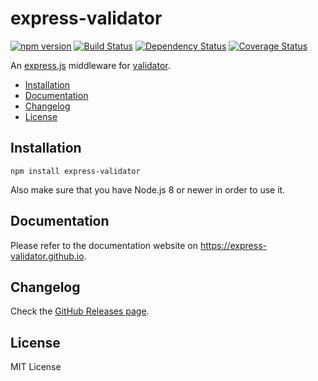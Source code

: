 # express-validator

[![npm version](https://img.shields.io/npm/v/express-validator.svg)](https://www.npmjs.com/package/express-validator)
[![Build Status](https://img.shields.io/travis/express-validator/express-validator.svg)](http://travis-ci.org/express-validator/express-validator)
[![Dependency Status](https://img.shields.io/david/express-validator/express-validator.svg)](https://david-dm.org/express-validator/express-validator)
[![Coverage Status](https://img.shields.io/coveralls/express-validator/express-validator.svg)](https://coveralls.io/github/express-validator/express-validator?branch=master)

An [express.js](https://github.com/visionmedia/express) middleware for
[validator](https://github.com/chriso/validator.js).

- [Installation](#installation)
- [Documentation](#documentation)
- [Changelog](#changelog)
- [License](#license)

## Installation

```
npm install express-validator
```

Also make sure that you have Node.js 8 or newer in order to use it.

## Documentation

Please refer to the documentation website on https://express-validator.github.io.

## Changelog

Check the [GitHub Releases page](https://github.com/express-validator/express-validator/releases).

## License

MIT License
